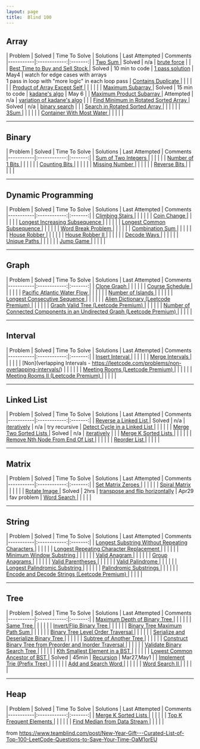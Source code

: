 ```yaml
---
layout: page
title:  Blind 100
---
```


Array
-------

| Problem | Solved | Time To Solve  | Solutions | Last Attempted | Comments
|-----------|:------------:|:-------:|
| [Two Sum ](https://leetcode.com/problems/two-sum/) | Solved | n/a  | [brute force](/problems/twoSum.html)  |   |
| [Best Time to Buy and Sell Stock ](https://leetcode.com/problems/best-time-to-buy-and-sell-stock/) | Solved | 10 min to code  | [1 pass solution](/problems/buyAndSellStock.html)  |  May4  | watch for edge cases with arrays<br> 1 pass in loop with "more logic" in each loop pass 
| [Contains Duplicate ](https://leetcode.com/problems/contains-duplicate/) |  |   |   |   |
| [Product of Array Except Self ](https://leetcode.com/problems/product-of-array-except-self/) |  |   |   |   |
| [Maximum Subarray ](https://leetcode.com/problems/maximum-subarray/) | Solved | 15 min to code  |  [kadane's algo](/problems/maxSubarray.html) | May 6  |
| [Maximum Product Subarray ](https://leetcode.com/problems/maximum-product-subarray/) | Attempted | n/a  | [variation of kadane's algo](/problems/maxProductSubarray.html)  |   |
| [Find Minimum in Rotated Sorted Array ](https://leetcode.com/problems/find-minimum-in-rotated-sorted-array/) | Solved | n/a  | [binary search](/problems/findMinInSortedArray.html)  |   |
| [Search in Rotated Sorted Array ](https://leetcode.com/problems/search-in-rotated-sorted-array/) |  |   |   |   |
| [3Sum ](https://leetcode.com/problems/3sum/) |  |   |   |   |
| [Container With Most Water ](https://leetcode.com/problems/container-with-most-water/) |  |   |   |   |

---

Binary
-------

| Problem | Solved | Time To Solve  | Solutions | Last Attempted | Comments
|-----------|:------------:|:-------:|
| [Sum of Two Integers ](https://leetcode.com/problems/sum-of-two-integers/) |  |   |   |   |
| [Number of 1 Bits ](https://leetcode.com/problems/number-of-1-bits/) |  |   |   |   |
| [Counting Bits ](https://leetcode.com/problems/counting-bits/) |  |   |   |   |
| [Missing Number ](https://leetcode.com/problems/missing-number/) |  |   |   |   |
| [Reverse Bits ](https://leetcode.com/problems/reverse-bits/) |  |   |   |   |

---

Dynamic Programming
-------

| Problem | Solved | Time To Solve  | Solutions | Last Attempted | Comments
|-----------|:------------:|:-------:|
| [Climbing Stairs ](https://leetcode.com/problems/climbing-stairs/) |  |   |   |   |
| [Coin Change ](https://leetcode.com/problems/coin-change/) |  |   |   |   |
| [Longest Increasing Subsequence ](https://leetcode.com/problems/longest-increasing-subsequence/) |  |   |   |   |
| [Longest Common Subsequence ]() |  |   |   |   |
| [Word Break Problem ](https://leetcode.com/problems/word-break/) |  |   |   |   |
| [Combination Sum ](https://leetcode.com/problems/combination-sum-iv/) |  |   |   |   |
| [House Robber ](https://leetcode.com/problems/house-robber/) |  |   |   |   |
| [House Robber II ](https://leetcode.com/problems/house-robber-ii/) |  |   |   |   |
| [Decode Ways ](https://leetcode.com/problems/decode-ways/) |  |   |   |   |
| [Unique Paths ](https://leetcode.com/problems/unique-paths/) |  |   |   |   |
| [Jump Game ](https://leetcode.com/problems/jump-game/) |  |   |   |   |

---

Graph
-------

| Problem | Solved | Time To Solve  | Solutions | Last Attempted | Comments
|-----------|:------------:|:-------:|
| [Clone Graph ](https://leetcode.com/problems/clone-graph/) |  |   |   |   |
| [Course Schedule ](https://leetcode.com/problems/course-schedule/) |  |   |   |   |
| [Pacific Atlantic Water Flow ](https://leetcode.com/problems/pacific-atlantic-water-flow/) |  |   |   |   |
| [Number of Islands ](https://leetcode.com/problems/number-of-islands/) |  |   |   |   |
| [Longest Consecutive Sequence ](https://leetcode.com/problems/longest-consecutive-sequence/) |  |   |   |   |
| [Alien Dictionary (Leetcode Premium) ](https://leetcode.com/problems/alien-dictionary/) |  |   |   |   |
| [Graph Valid Tree (Leetcode Premium) ](https://leetcode.com/problems/graph-valid-tree/) |  |   |   |   |
| [Number of Connected Components in an Undirected Graph (Leetcode Premium) ](https://leetcode.com/problems/number-of-connected-components-in-an-undirected-graph/) |  |   |   |   |

---

Interval
-------

| Problem | Solved | Time To Solve  | Solutions | Last Attempted | Comments
|-----------|:------------:|:-------:|
| [Insert Interval ](https://leetcode.com/problems/insert-interval/) |  |   |   |   |
| [Merge Intervals ](https://leetcode.com/problems/merge-intervals/) |  |   |   |   |
| [Non](verlapping Intervals - https://leetcode.com/problems/non-overlapping-intervals/) |  |   |   |   |
| [Meeting Rooms (Leetcode Premium) ](https://leetcode.com/problems/meeting-rooms/) |  |   |   |   |
| [Meeting Rooms II (Leetcode Premium) ](https://leetcode.com/problems/meeting-rooms-ii/) |  |   |   |   |

---

Linked List
-------

| Problem | Solved | Time To Solve  | Solutions | Last Attempted | Comments
|-----------|:------------:|:-------:|
| [Reverse a Linked List ](https://leetcode.com/problems/reverse-linked-list/) | Solved | n/a  | [iteratively](/problems/reverseLLiterative)  | n/a  | try recursive
| [Detect Cycle in a Linked List ](https://leetcode.com/problems/linked-list-cycle/) |  |   |   |   |
| [Merge Two Sorted Lists ](https://leetcode.com/problems/merge-two-sorted-lists/) | Solved | n/a  | [iteratively](/problems/mergeSortedLLiterative)  |   |
| [Merge K Sorted Lists ](https://leetcode.com/problems/merge-k-sorted-lists/) |  |   |   |   |
| [Remove Nth Node From End Of List ](https://leetcode.com/problems/remove-nth-node-from-end-of-list/) |  |   |   |   |
| [Reorder List ](https://leetcode.com/problems/reorder-list/) |  |   |   |   |

---

Matrix
-------

| Problem | Solved | Time To Solve  | Solutions | Last Attempted | Comments
|-----------|:------------:|:-------:|
| [Set Matrix Zeroes ](https://leetcode.com/problems/set-matrix-zeroes/) |  |   |   |   |
| [Spiral Matrix ](https://leetcode.com/problems/spiral-matrix/) |  |   |   |   |
| [Rotate Image ](https://leetcode.com/problems/rotate-image/) | Solved | 2hrs  | [transpose and flip horizontally](/problems/rotateImage.html)  | Apr29 | fav problem
| [Word Search ](https://leetcode.com/problems/word-search/) |  |   |   |   |

---

String
-------

| Problem | Solved | Time To Solve  | Solutions | Last Attempted | Comments
|-----------|:------------:|:-------:|
| [Longest Substring Without Repeating Characters ](https://leetcode.com/problems/longest-substring-without-repeating-characters/) |  |   |   |   |
| [Longest Repeating Character Replacement ](https://leetcode.com/problems/longest-repeating-character-replacement/) |  |   |   |   |
| [Minimum Window Substring ](https://leetcode.com/problems/minimum-window-substring/) |  |   |   |   |
| [Valid Anagram ](https://leetcode.com/problems/valid-anagram/) |  |   |   |   |
| [Group Anagrams ](https://leetcode.com/problems/group-anagrams/) |  |   |   |   |
| [Valid Parentheses ](https://leetcode.com/problems/valid-parentheses/) |  |   |   |   |
| [Valid Palindrome ](https://leetcode.com/problems/valid-palindrome/) |  |   |   |   |
| [Longest Palindromic Substring ](https://leetcode.com/problems/longest-palindromic-substring/) |  |   |   |   |
| [Palindromic Substrings ](https://leetcode.com/problems/palindromic-substrings/) |  |   |   |   |
| [Encode and Decode Strings (Leetcode Premium) ](https://leetcode.com/problems/encode-and-decode-strings/) |  |   |   |   |

---

Tree
-------

| Problem | Solved | Time To Solve  | Solutions | Last Attempted | Comments
|-----------|:------------:|:-------:|
| [Maximum Depth of Binary Tree ](https://leetcode.com/problems/maximum-depth-of-binary-tree/) |  |   |   |   |
| [Same Tree ](https://leetcode.com/problems/same-tree/) |  |   |   |   |
| [Invert/Flip Binary Tree ](https://leetcode.com/problems/invert-binary-tree/) |  |   |   |   |
| [Binary Tree Maximum Path Sum ](https://leetcode.com/problems/binary-tree-maximum-path-sum/) |  |   |   |   |
| [Binary Tree Level Order Traversal ](https://leetcode.com/problems/binary-tree-level-order-traversal/) |  |   |   |   |
| [Serialize and Deserialize Binary Tree ](https://leetcode.com/problems/serialize-and-deserialize-binary-tree/) |  |   |   |   |
| [Subtree of Another Tree ](https://leetcode.com/problems/subtree-of-another-tree/) |  |   |   |   |
| [Construct Binary Tree from Preorder and Inorder Traversal ](https://leetcode.com/problems/construct-binary-tree-from-preorder-and-inorder-traversal/) |  |   |   |   |
| [Validate Binary Search Tree ](https://leetcode.com/problems/validate-binary-search-tree/) |  |   |   |   |
| [Kth Smallest Element in a BST ](https://leetcode.com/problems/kth-smallest-element-in-a-bst/) |  |   |   |   |
| [Lowest Common Ancestor of BST ](https://leetcode.com/problems/lowest-common-ancestor-of-a-binary-search-tree/) | Solved | 45min  | [Recursion](/problems/lcaBinaryTree.html)  | Mar27,May1  |
| [Implement Trie (Prefix Tree) ](https://leetcode.com/problems/implement-trie-prefix-tree/) |  |   |   |   |
| [Add and Search Word ](https://leetcode.com/problems/add-and-search-word-data-structure-design/) |  |   |   |   |
| [Word Search II ](https://leetcode.com/problems/word-search-ii/) |  |   |   |   |

---

Heap
-------

| Problem | Solved | Time To Solve  | Solutions | Last Attempted | Comments
|-----------|:------------:|:-------:|
| [Merge K Sorted Lists ](https://leetcode.com/problems/merge-k-sorted-lists/) |  |   |   |   |
| [Top K Frequent Elements ](https://leetcode.com/problems/top-k-frequent-elements/) |  |   |   |   |
| [Find Median from Data Stream ](https://leetcode.com/problems/find-median-from-data-stream/) |  |   |   |   |


from https://www.teamblind.com/post/New-Year-Gift---Curated-List-of-Top-100-LeetCode-Questions-to-Save-Your-Time-OaM1orEU
